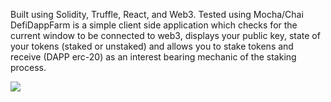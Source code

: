 Built using Solidity, Truffle, React, and Web3.
Tested using Mocha/Chai
DefiDappFarm is a simple client side application which checks for the current window to be connected to web3, displays your public key, state of your tokens (staked or unstaked) and allows you to stake tokens and receive (DAPP erc-20) as an interest bearing mechanic of the staking process.


<img src="https://i.imgur.com/ytiJSwr.gif" />
